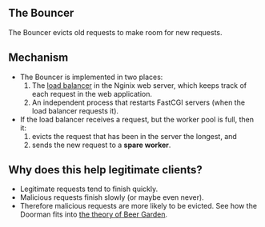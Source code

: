 The Bouncer
-----------

The Bouncer evicts old requests to make room for new requests.

Mechanism
---------
* The Bouncer is implemented in two places:
    1. The [load balancer]() in the Nginix web server, which keeps track of each request in the web application.
    2. An independent process that restarts FastCGI servers (when the load balancer requests it).
* If the load balancer receives a request, but the worker pool is full, then it:
    1. evicts the request that has been in the server the longest, and
    2. sends the new request to a **spare worker**.

Why does this help legitimate clients?
-------------------------------------
* Legitimate requests tend to finish quickly.
* Malicious requests finish slowly (or maybe even never).
* Therefore malicious requests are more likely to be evicted.
See how the Doorman fits into [the theory of Beer Garden](##intheory).
